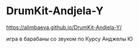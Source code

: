 # DrumKit-Andjela-Y
https://alimbaeva.github.io/DrumKit-Andjela-Y/
 
 
 игра в барабаны со звуком по Курсу Анджелы Ю
